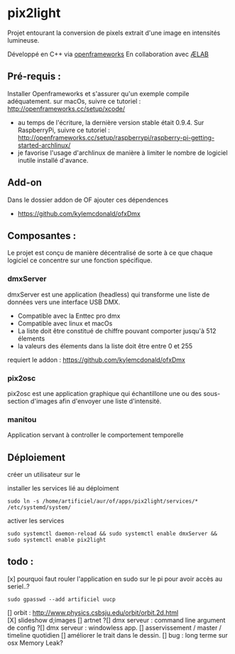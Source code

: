 # pix2light

Projet entourant la conversion de pixels extrait d'une image en intensités lumineuse.

Développé en C++ via [openframeworks](http://openframeworks.cc)
En collaboration avec [ÆLAB](http://aelab.com/wp/?portfolio=irradier-irradiate-v2)



## Pré-requis : 
Installer Openframeworks et s'assurer qu'un exemple compile adéquatement.
sur macOs, suivre ce tutoriel : http://openframeworks.cc/setup/xcode/
* au temps de l'écriture, la dernière version stable était 0.9.4.
Sur RaspberryPi, suivre ce tutoriel : http://openframeworks.cc/setup/raspberrypi/raspberry-pi-getting-started-archlinux/ 
* je favorise  l'usage d'archlinux de manière à limiter le nombre de logiciel inutile installé d'avance.  	
 
 
## Add-on
Dans le dossier addon de OF ajouter ces dépendences 

* https://github.com/kylemcdonald/ofxDmx


## Composantes : 

Le projet est conçu de manière décentralisé  de sorte à ce que chaque logiciel ce concentre sur une fonction spécifique.

### dmxServer 
dmxServer est une application (headless) qui transforme une liste de données vers une interface USB DMX. 

* Compatible avec la Enttec pro dmx
* Compatible avec linux et macOs
* La liste doit être constitué de chiffre pouvant comporter jusqu'à 512 élements 
* la valeurs des élements dans la liste doit être entre 0 et 255 

requiert le addon : https://github.com/kylemcdonald/ofxDmx
		  
### pix2osc
pix2osc est une application graphique qui échantillone une ou des sous-section d'images afin d'envoyer une liste d'intensité.

### manitou
Application servant à controller le comportement temporelle  



## Déploiement 





créer un utilisateur sur le 


installer les services lié au déploiment 
```
sudo ln -s /home/artificiel/aur/of/apps/pix2light/services/*  /etc/systemd/system/ 
```
activer les services 
```
sudo systemctl daemon-reload && sudo systemctl enable dmxServer && sudo systemctl enable pix2light
```



## todo :
[x] pourquoi faut rouler l'application en sudo sur le pi pour avoir accès au seriel..?
```
sudo gpasswd --add artificiel uucp
```
[] orbit : http://www.physics.csbsju.edu/orbit/orbit.2d.html		
[X] slideshow d;images
[] artnet
?[] dmx serveur : command line argument de config
?[] dmx serveur : windowless app.
[] asservissement / master / timeline quotidien
[] améliorer le trait dans le dessin.
[] bug : long terme sur osx Memory Leak? 